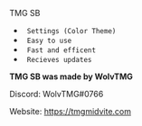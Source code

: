 TMG SB

* ` Settings (Color Theme)`
* ` Easy to use`
* ` Fast and efficent`
* ` Recieves updates`

**TMG SB was made by WolvTMG**

Discord: WolvTMG#0766

Website: https://tmgmidvite.com